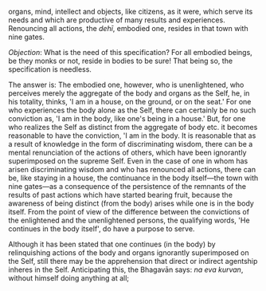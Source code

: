 organs, mind, intellect and objects, like citizens, as it were, which serve its needs and which are productive of many results and experiences. Renouncing all actions, the *dehī*, embodied one, resides in that town with nine gates.

*Objection*: What is the need of this specification? For all embodied beings, be they monks or not, reside in bodies to be sure! That being so, the specification is needless.

The answer is: The embodied one, however, who is unenlightened, who perceives merely the aggregate of the body and organs as the Self, he, in his totality, thinks, 'I am in a house, on the ground, or on the seat.' For one who experiences the body alone as the Self, there can certainly be no such conviction as, 'I am in the body, like one's being in a house.' But, for one who realizes the Self as distinct from the aggregate of body etc. it becomes reasonable to have the conviction, 'I am in the body. It is reasonable that as a result of knowledge in the form of discriminating wisdom, there can be a mental renunciation of the actions of others, which have been ignorantly superimposed on the supreme Self. Even in the case of one in whom has arisen discriminating wisdom and who has renounced all actions, there can be, like staying in a house, the continuance in the body itself—the town with nine gates—as a consequence of the persistence of the remnants of the results of past actions which have started bearing fruit, because the awareness of being distinct (from the body) arises while one is in the body itself. From the point of view of the difference between the convictions of the enlightened and the unenlightened persons, the qualifying words, 'He continues in the body itself', do have a purpose to serve.

Although it has been stated that one continues (in the body) by relinquishing actions of the body and organs ignorantly superimposed on the Self, still there may be the apprehension that direct or indirect agentship inheres in the Self. Anticipating this, the Bhagavān says: *na eva kurvan*, without himself doing anything at all;